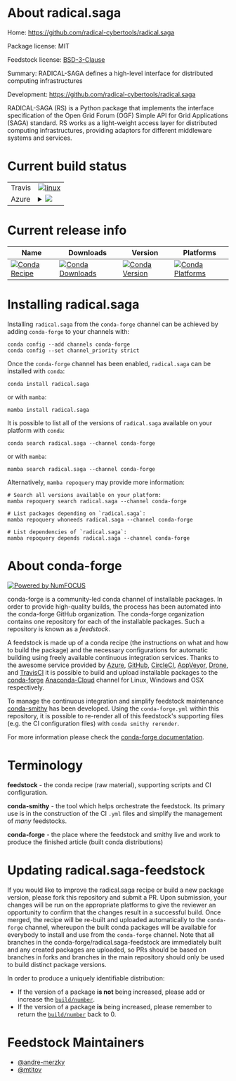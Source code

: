 About radical.saga
==================

Home: https://github.com/radical-cybertools/radical.saga

Package license: MIT

Feedstock license: [BSD-3-Clause](https://github.com/conda-forge/radical.saga-feedstock/blob/main/LICENSE.txt)

Summary: RADICAL-SAGA defines a high-level interface for distributed computing infrastructures

Development: https://github.com/radical-cybertools/radical.saga

RADICAL-SAGA (RS) is a Python package that implements the interface
specification of the Open Grid Forum (OGF) Simple API for Grid Applications
(SAGA) standard. RS works as a light-weight access layer for distributed
computing infrastructures, providing adaptors for different middleware
systems and services.


Current build status
====================


<table><tr>
    <td>Travis</td>
    <td>
      <a href="https://app.travis-ci.com/conda-forge/radical.saga-feedstock">
        <img alt="linux" src="https://img.shields.io/travis/com/conda-forge/radical.saga-feedstock/main.svg?label=Linux">
      </a>
    </td>
  </tr>
    
  <tr>
    <td>Azure</td>
    <td>
      <details>
        <summary>
          <a href="https://dev.azure.com/conda-forge/feedstock-builds/_build/latest?definitionId=6539&branchName=main">
            <img src="https://dev.azure.com/conda-forge/feedstock-builds/_apis/build/status/radical.saga-feedstock?branchName=main">
          </a>
        </summary>
        <table>
          <thead><tr><th>Variant</th><th>Status</th></tr></thead>
          <tbody><tr>
              <td>linux_64_python3.8.____cpython</td>
              <td>
                <a href="https://dev.azure.com/conda-forge/feedstock-builds/_build/latest?definitionId=6539&branchName=main">
                  <img src="https://dev.azure.com/conda-forge/feedstock-builds/_apis/build/status/radical.saga-feedstock?branchName=main&jobName=linux&configuration=linux_64_python3.8.____cpython" alt="variant">
                </a>
              </td>
            </tr><tr>
              <td>linux_64_python3.9.____cpython</td>
              <td>
                <a href="https://dev.azure.com/conda-forge/feedstock-builds/_build/latest?definitionId=6539&branchName=main">
                  <img src="https://dev.azure.com/conda-forge/feedstock-builds/_apis/build/status/radical.saga-feedstock?branchName=main&jobName=linux&configuration=linux_64_python3.9.____cpython" alt="variant">
                </a>
              </td>
            </tr><tr>
              <td>linux_ppc64le_python3.8.____cpython</td>
              <td>
                <a href="https://dev.azure.com/conda-forge/feedstock-builds/_build/latest?definitionId=6539&branchName=main">
                  <img src="https://dev.azure.com/conda-forge/feedstock-builds/_apis/build/status/radical.saga-feedstock?branchName=main&jobName=linux&configuration=linux_ppc64le_python3.8.____cpython" alt="variant">
                </a>
              </td>
            </tr><tr>
              <td>linux_ppc64le_python3.9.____cpython</td>
              <td>
                <a href="https://dev.azure.com/conda-forge/feedstock-builds/_build/latest?definitionId=6539&branchName=main">
                  <img src="https://dev.azure.com/conda-forge/feedstock-builds/_apis/build/status/radical.saga-feedstock?branchName=main&jobName=linux&configuration=linux_ppc64le_python3.9.____cpython" alt="variant">
                </a>
              </td>
            </tr><tr>
              <td>osx_64_python3.8.____cpython</td>
              <td>
                <a href="https://dev.azure.com/conda-forge/feedstock-builds/_build/latest?definitionId=6539&branchName=main">
                  <img src="https://dev.azure.com/conda-forge/feedstock-builds/_apis/build/status/radical.saga-feedstock?branchName=main&jobName=osx&configuration=osx_64_python3.8.____cpython" alt="variant">
                </a>
              </td>
            </tr><tr>
              <td>osx_64_python3.9.____cpython</td>
              <td>
                <a href="https://dev.azure.com/conda-forge/feedstock-builds/_build/latest?definitionId=6539&branchName=main">
                  <img src="https://dev.azure.com/conda-forge/feedstock-builds/_apis/build/status/radical.saga-feedstock?branchName=main&jobName=osx&configuration=osx_64_python3.9.____cpython" alt="variant">
                </a>
              </td>
            </tr>
          </tbody>
        </table>
      </details>
    </td>
  </tr>
</table>

Current release info
====================

| Name | Downloads | Version | Platforms |
| --- | --- | --- | --- |
| [![Conda Recipe](https://img.shields.io/badge/recipe-radical.saga-green.svg)](https://anaconda.org/conda-forge/radical.saga) | [![Conda Downloads](https://img.shields.io/conda/dn/conda-forge/radical.saga.svg)](https://anaconda.org/conda-forge/radical.saga) | [![Conda Version](https://img.shields.io/conda/vn/conda-forge/radical.saga.svg)](https://anaconda.org/conda-forge/radical.saga) | [![Conda Platforms](https://img.shields.io/conda/pn/conda-forge/radical.saga.svg)](https://anaconda.org/conda-forge/radical.saga) |

Installing radical.saga
=======================

Installing `radical.saga` from the `conda-forge` channel can be achieved by adding `conda-forge` to your channels with:

```
conda config --add channels conda-forge
conda config --set channel_priority strict
```

Once the `conda-forge` channel has been enabled, `radical.saga` can be installed with `conda`:

```
conda install radical.saga
```

or with `mamba`:

```
mamba install radical.saga
```

It is possible to list all of the versions of `radical.saga` available on your platform with `conda`:

```
conda search radical.saga --channel conda-forge
```

or with `mamba`:

```
mamba search radical.saga --channel conda-forge
```

Alternatively, `mamba repoquery` may provide more information:

```
# Search all versions available on your platform:
mamba repoquery search radical.saga --channel conda-forge

# List packages depending on `radical.saga`:
mamba repoquery whoneeds radical.saga --channel conda-forge

# List dependencies of `radical.saga`:
mamba repoquery depends radical.saga --channel conda-forge
```


About conda-forge
=================

[![Powered by
NumFOCUS](https://img.shields.io/badge/powered%20by-NumFOCUS-orange.svg?style=flat&colorA=E1523D&colorB=007D8A)](https://numfocus.org)

conda-forge is a community-led conda channel of installable packages.
In order to provide high-quality builds, the process has been automated into the
conda-forge GitHub organization. The conda-forge organization contains one repository
for each of the installable packages. Such a repository is known as a *feedstock*.

A feedstock is made up of a conda recipe (the instructions on what and how to build
the package) and the necessary configurations for automatic building using freely
available continuous integration services. Thanks to the awesome service provided by
[Azure](https://azure.microsoft.com/en-us/services/devops/), [GitHub](https://github.com/),
[CircleCI](https://circleci.com/), [AppVeyor](https://www.appveyor.com/),
[Drone](https://cloud.drone.io/welcome), and [TravisCI](https://travis-ci.com/)
it is possible to build and upload installable packages to the
[conda-forge](https://anaconda.org/conda-forge) [Anaconda-Cloud](https://anaconda.org/)
channel for Linux, Windows and OSX respectively.

To manage the continuous integration and simplify feedstock maintenance
[conda-smithy](https://github.com/conda-forge/conda-smithy) has been developed.
Using the ``conda-forge.yml`` within this repository, it is possible to re-render all of
this feedstock's supporting files (e.g. the CI configuration files) with ``conda smithy rerender``.

For more information please check the [conda-forge documentation](https://conda-forge.org/docs/).

Terminology
===========

**feedstock** - the conda recipe (raw material), supporting scripts and CI configuration.

**conda-smithy** - the tool which helps orchestrate the feedstock.
                   Its primary use is in the construction of the CI ``.yml`` files
                   and simplify the management of *many* feedstocks.

**conda-forge** - the place where the feedstock and smithy live and work to
                  produce the finished article (built conda distributions)


Updating radical.saga-feedstock
===============================

If you would like to improve the radical.saga recipe or build a new
package version, please fork this repository and submit a PR. Upon submission,
your changes will be run on the appropriate platforms to give the reviewer an
opportunity to confirm that the changes result in a successful build. Once
merged, the recipe will be re-built and uploaded automatically to the
`conda-forge` channel, whereupon the built conda packages will be available for
everybody to install and use from the `conda-forge` channel.
Note that all branches in the conda-forge/radical.saga-feedstock are
immediately built and any created packages are uploaded, so PRs should be based
on branches in forks and branches in the main repository should only be used to
build distinct package versions.

In order to produce a uniquely identifiable distribution:
 * If the version of a package **is not** being increased, please add or increase
   the [``build/number``](https://docs.conda.io/projects/conda-build/en/latest/resources/define-metadata.html#build-number-and-string).
 * If the version of a package **is** being increased, please remember to return
   the [``build/number``](https://docs.conda.io/projects/conda-build/en/latest/resources/define-metadata.html#build-number-and-string)
   back to 0.

Feedstock Maintainers
=====================

* [@andre-merzky](https://github.com/andre-merzky/)
* [@mtitov](https://github.com/mtitov/)

